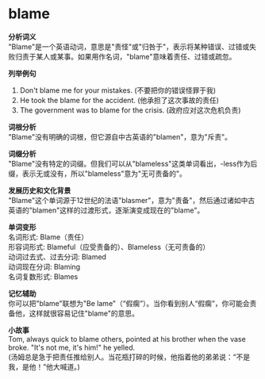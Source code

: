 # blame

**分析词义**  
"Blame"是一个英语动词，意思是"责怪"或"归咎于"，表示将某种错误、过错或失败归责于某人或某事。如果用作名词，"blame"意味着责任、过错或疏忽。

  

**列举例句**

  

1.  Don't blame me for your mistakes. (不要把你的错误怪罪于我)
2.  He took the blame for the accident. (他承担了这次事故的责任)
3.  The government was to blame for the crisis. (政府应对这次危机负责)

  

**词根分析**  
"Blame"没有明确的词根，但它源自中古英语的"blamen"，意为"斥责"。

  

**词缀分析**  
"Blame"没有特定的词缀。但我们可以从"blameless"这类单词看出，-less作为后缀，表示无或没有，所以"blameless"意为"无可责备的"。

  

**发展历史和文化背景**  
"Blame"这个单词源于12世纪的法语"blasmer"，意为"责备"，然后通过诸如中古英语的"blamen"这样的过渡形式，逐渐演变成现在的"blame"。

  

**单词变形**  
名词形式: Blame（责任）  
形容词形式: Blameful（应受责备的）、Blameless（无可责备的）  
动词过去式、过去分词: Blamed  
动词现在分词: Blaming  
名词复数形式: Blames

  

**记忆辅助**  
你可以把"blame"联想为"Be lame"（“假瘸”）。当你看到别人“假瘸”，你可能会责备他，这样就很容易记住"blame"的意思。

  

**小故事**  
Tom, always quick to blame others, pointed at his brother when the vase broke. "It's not me, it's him!" he yelled.  
(汤姆总是急于把责任推给别人。当花瓶打碎的时候，他指着他的弟弟说：“不是我，是他！”他大喊道。)
